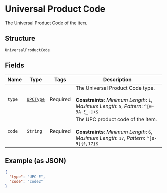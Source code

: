
# Universal Product Code

The Universal Product Code of the item.

## Structure

`UniversalProductCode`

## Fields

| Name | Type | Tags | Description |
|  --- | --- | --- | --- |
| `type` | [`UPCType`](../../doc/models/upc-type.md) | Required | The Universal Product Code type.<br><br>**Constraints**: *Minimum Length*: `1`, *Maximum Length*: `5`, *Pattern*: `^[0-9A-Z_-]+$` |
| `code` | `String` | Required | The UPC product code of the item.<br><br>**Constraints**: *Minimum Length*: `6`, *Maximum Length*: `17`, *Pattern*: `^[0-9]{0,17}$` |

## Example (as JSON)

```json
{
  "type": "UPC-E",
  "code": "code2"
}
```

